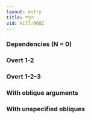 ```yaml
---
layout: entry
title: གཏར་
vid: Hill:0682
---
```

### Dependencies (N = 0)


### Overt 1-2


### Overt 1-2-3


### With oblique arguments


### With unspecified obliques

